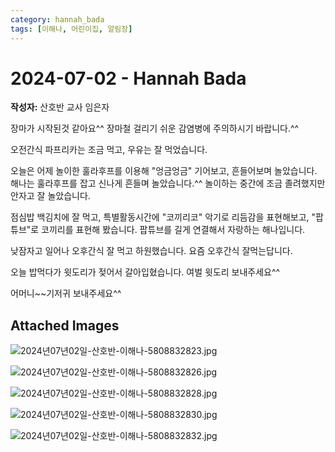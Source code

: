 ```yaml
---
category: hannah_bada
tags: [이해나, 어린이집, 알림장]
---
```


# 2024-07-02 - Hannah Bada

**작성자:** 산호반 교사 임은자  

장마가  시작된것 같아요^^ 장마철 걸리기 쉬운 감염병에 주의하시기 바랍니다.^^

오전간식 파프리카는 조금 먹고, 우유는 잘 먹었습니다.

오늘은 어제 놀이한 훌라후프를 이용해 "엉금엉금" 기어보고,  흔들어보며  놀았습니다. 해나는 훌라후프를 잡고 신나게 흔들며 놀았습니다.^^ 놀이하는 중간에 조금 졸려했지만 안자고 잘 놀았습니다.

점심밥 백김치에 잘 먹고, 특별활동시간에 "코끼리코" 악기로 리듬감을 표현해보고, "팝튜브"로 코끼리를 표현해 봤습니다. 팝튜브를 길게 연결해서 자랑하는 해나입니다.

낮잠자고 일어나 오후간식 잘 먹고 하원했습니다. 요즘 오후간식 잘먹는답니다.

오늘 밥먹다가 윗도리가 젖어서 갈아입혔습니다.  여벌 윗도리 보내주세요^^

어머니~~기저귀  보내주세요^^

## Attached Images
![2024년07년02일-산호반-이해나-5808832823.jpg](https://feghi.github.io/assets/img/bada_photo/2024년07년02일-산호반-이해나-5808832823.jpg)

![2024년07년02일-산호반-이해나-5808832826.jpg](https://feghi.github.io/assets/img/bada_photo/2024년07년02일-산호반-이해나-5808832826.jpg)

![2024년07년02일-산호반-이해나-5808832828.jpg](https://feghi.github.io/assets/img/bada_photo/2024년07년02일-산호반-이해나-5808832828.jpg)

![2024년07년02일-산호반-이해나-5808832830.jpg](https://feghi.github.io/assets/img/bada_photo/2024년07년02일-산호반-이해나-5808832830.jpg)

![2024년07년02일-산호반-이해나-5808832832.jpg](https://feghi.github.io/assets/img/bada_photo/2024년07년02일-산호반-이해나-5808832832.jpg)

